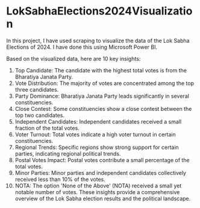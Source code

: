 # LokSabhaElections2024Visualization
In this project, I have used scraping to visualize the data of the Lok Sabha Elections of 2024. I have done this using Microsoft Power BI.

Based on the visualized data, here are 10 key insights:
1. Top Candidate: The candidate with the highest total votes is from the Bharatiya Janata Party.
2. Vote Distribution: The majority of votes are concentrated among the top three candidates.
3. Party Dominance: Bharatiya Janata Party leads significantly in several constituencies.
4. Close Contest: Some constituencies show a close contest between the top two candidates.
5. Independent Candidates: Independent candidates received a small fraction of the total votes.
6. Voter Turnout: Total votes indicate a high voter turnout in certain constituencies.
7. Regional Trends: Specific regions show strong support for certain parties, indicating regional political trends.
8. Postal Votes Impact: Postal votes contribute a small percentage of the total votes.
9. Minor Parties: Minor parties and independent candidates collectively received less than 10% of the votes.
10. NOTA: The option 'None of the Above' (NOTA) received a small yet notable number of votes.
These insights provide a comprehensive overview of the Lok Sabha election results and the political landscape. 
